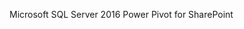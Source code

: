 <Token xmlns:xlink="http://www.w3.org/1999/xlink">Microsoft SQL Server 2016 Power Pivot for SharePoint</Token>